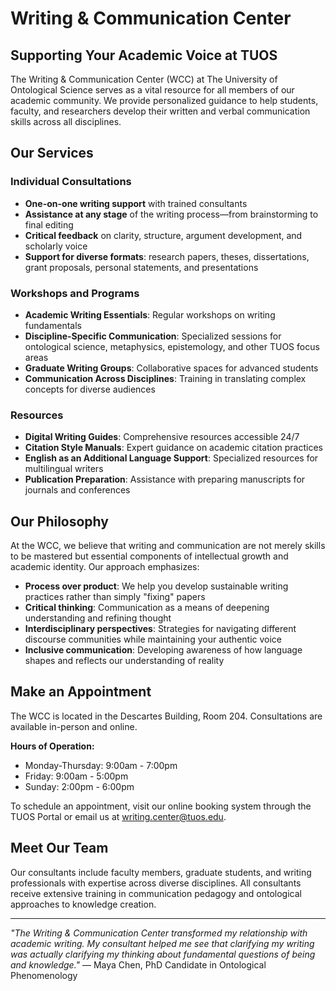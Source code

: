 # Writing & Communication Center

## Supporting Your Academic Voice at TUOS

The Writing & Communication Center (WCC) at The University of Ontological Science serves as a vital resource for all members of our academic community. We provide personalized guidance to help students, faculty, and researchers develop their written and verbal communication skills across all disciplines.

## Our Services

### Individual Consultations
- **One-on-one writing support** with trained consultants
- **Assistance at any stage** of the writing process—from brainstorming to final editing
- **Critical feedback** on clarity, structure, argument development, and scholarly voice
- **Support for diverse formats**: research papers, theses, dissertations, grant proposals, personal statements, and presentations

### Workshops and Programs
- **Academic Writing Essentials**: Regular workshops on writing fundamentals
- **Discipline-Specific Communication**: Specialized sessions for ontological science, metaphysics, epistemology, and other TUOS focus areas
- **Graduate Writing Groups**: Collaborative spaces for advanced students
- **Communication Across Disciplines**: Training in translating complex concepts for diverse audiences

### Resources
- **Digital Writing Guides**: Comprehensive resources accessible 24/7
- **Citation Style Manuals**: Expert guidance on academic citation practices
- **English as an Additional Language Support**: Specialized resources for multilingual writers
- **Publication Preparation**: Assistance with preparing manuscripts for journals and conferences

## Our Philosophy

At the WCC, we believe that writing and communication are not merely skills to be mastered but essential components of intellectual growth and academic identity. Our approach emphasizes:

- **Process over product**: We help you develop sustainable writing practices rather than simply "fixing" papers
- **Critical thinking**: Communication as a means of deepening understanding and refining thought
- **Interdisciplinary perspectives**: Strategies for navigating different discourse communities while maintaining your authentic voice
- **Inclusive communication**: Developing awareness of how language shapes and reflects our understanding of reality

## Make an Appointment

The WCC is located in the Descartes Building, Room 204. Consultations are available in-person and online.

**Hours of Operation:**
- Monday-Thursday: 9:00am - 7:00pm
- Friday: 9:00am - 5:00pm
- Sunday: 2:00pm - 6:00pm

To schedule an appointment, visit our online booking system through the TUOS Portal or email us at writing.center@tuos.edu.

## Meet Our Team

Our consultants include faculty members, graduate students, and writing professionals with expertise across diverse disciplines. All consultants receive extensive training in communication pedagogy and ontological approaches to knowledge creation.

---

*"The Writing & Communication Center transformed my relationship with academic writing. My consultant helped me see that clarifying my writing was actually clarifying my thinking about fundamental questions of being and knowledge."* — Maya Chen, PhD Candidate in Ontological Phenomenology